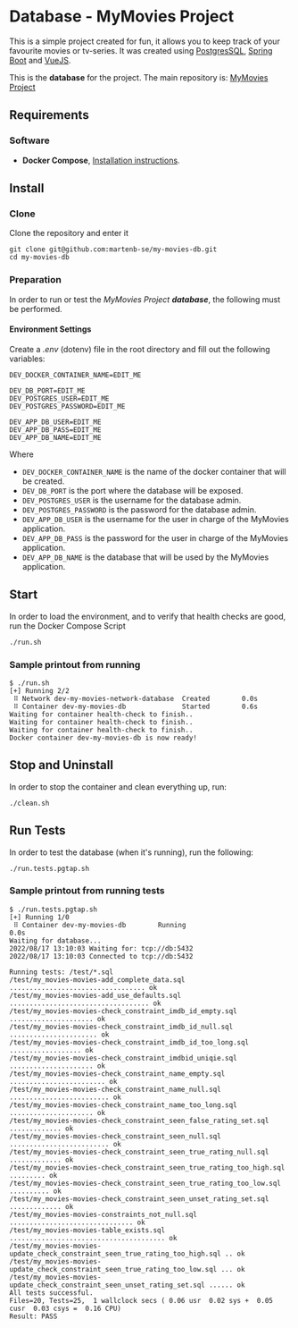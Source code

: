 # Database - MyMovies Project
This is a simple project created for fun, it allows you to keep track of your favourite movies or tv-series.
It was created using [PostgresSQL](https://www.postgresql.org/), [Spring Boot](https://spring.io/projects/spring-boot) and [VueJS](https://vuejs.org/).

This is the **database** for the project. The main repository is:
[MyMovies Project](https://github.com/martenb-se/my-movies)

## Requirements
### Software
* **Docker Compose**, [Installation instructions](https://docs.docker.com/compose/install/).

## Install
### Clone
Clone the repository and enter it
```shell
git clone git@github.com:martenb-se/my-movies-db.git
cd my-movies-db
```

### Preparation
In order to run or test the *MyMovies Project **database***, the following must be performed.

#### Environment Settings
Create a *.env* (dotenv) file in the root directory and fill out the following variables:
```dotenv
DEV_DOCKER_CONTAINER_NAME=EDIT_ME

DEV_DB_PORT=EDIT_ME
DEV_POSTGRES_USER=EDIT_ME
DEV_POSTGRES_PASSWORD=EDIT_ME

DEV_APP_DB_USER=EDIT_ME
DEV_APP_DB_PASS=EDIT_ME
DEV_APP_DB_NAME=EDIT_ME
```

Where
* `DEV_DOCKER_CONTAINER_NAME` is the name of the docker container that will be created.
* `DEV_DB_PORT` is the port where the database will be exposed.
* `DEV_POSTGRES_USER` is the username for the database admin.
* `DEV_POSTGRES_PASSWORD` is the password for the database admin.
* `DEV_APP_DB_USER` is the username for the user in charge of the MyMovies application.
* `DEV_APP_DB_PASS` is the password for the user in charge of the MyMovies application.
* `DEV_APP_DB_NAME` is the database that will be used by the MyMovies application.

## Start
In order to load the environment, and to verify that health checks are good, run the Docker Compose Script
```shell
./run.sh
```

### Sample printout from running
```text
$ ./run.sh
[+] Running 2/2
 ⠿ Network dev-my-movies-network-database  Created        0.0s
 ⠿ Container dev-my-movies-db              Started        0.6s
Waiting for container health-check to finish..
Waiting for container health-check to finish..
Waiting for container health-check to finish..
Docker container dev-my-movies-db is now ready!
```

## Stop and Uninstall
In order to stop the container and clean everything up, run:
```shell
./clean.sh
```

## Run Tests
In order to test the database (when it's running), run the following:
```shell
./run.tests.pgtap.sh
```

### Sample printout from running tests
```text
$ ./run.tests.pgtap.sh
[+] Running 1/0
 ⠿ Container dev-my-movies-db        Running                                                                                                                                                            0.0s
Waiting for database...
2022/08/17 13:10:03 Waiting for: tcp://db:5432
2022/08/17 13:10:03 Connected to tcp://db:5432

Running tests: /test/*.sql
/test/my_movies-movies-add_complete_data.sql .................................. ok   
/test/my_movies-movies-add_use_defaults.sql ................................... ok   
/test/my_movies-movies-check_constraint_imdb_id_empty.sql ..................... ok   
/test/my_movies-movies-check_constraint_imdb_id_null.sql ...................... ok   
/test/my_movies-movies-check_constraint_imdb_id_too_long.sql .................. ok   
/test/my_movies-movies-check_constraint_imdbid_uniqie.sql ..................... ok   
/test/my_movies-movies-check_constraint_name_empty.sql ........................ ok   
/test/my_movies-movies-check_constraint_name_null.sql ......................... ok   
/test/my_movies-movies-check_constraint_name_too_long.sql ..................... ok   
/test/my_movies-movies-check_constraint_seen_false_rating_set.sql ............. ok   
/test/my_movies-movies-check_constraint_seen_null.sql ......................... ok   
/test/my_movies-movies-check_constraint_seen_true_rating_null.sql ............. ok   
/test/my_movies-movies-check_constraint_seen_true_rating_too_high.sql ......... ok   
/test/my_movies-movies-check_constraint_seen_true_rating_too_low.sql .......... ok   
/test/my_movies-movies-check_constraint_seen_unset_rating_set.sql ............. ok   
/test/my_movies-movies-constraints_not_null.sql ............................... ok   
/test/my_movies-movies-table_exists.sql ....................................... ok   
/test/my_movies-movies-update_check_constraint_seen_true_rating_too_high.sql .. ok   
/test/my_movies-movies-update_check_constraint_seen_true_rating_too_low.sql ... ok   
/test/my_movies-movies-update_check_constraint_seen_unset_rating_set.sql ...... ok   
All tests successful.
Files=20, Tests=25,  1 wallclock secs ( 0.06 usr  0.02 sys +  0.05 cusr  0.03 csys =  0.16 CPU)
Result: PASS
```
